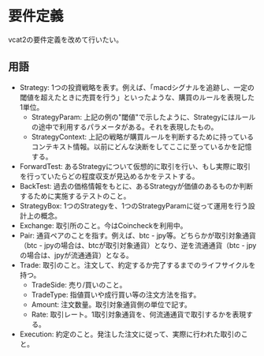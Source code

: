# 要件定義

vcat2の要件定義を改めて行いたい。

## 用語

- Strategy: 1つの投資戦略を表す。例えば、「macdシグナルを追跡し、一定の閾値を超えたときに売買を行う」といったような、購買のルールを表現した1単位。
  - StrategyParam: 上記の例の"閾値"で示したように、Strategyにはルールの途中で利用するパラメータがある。それを表現したもの。
  - StrategyContext: 上記の戦略が購買ルールを判断するために持っているコンテキスト情報。以前にどんな決断をしてここに至っているかを記憶する。
- ForwardTest: あるStrategyについて仮想的に取引を行い、もし実際に取引を行っていたらどの程度収支が見込めるかをテストする。
- BackTest: 過去の価格情報をもとに、あるStrategyが価値のあるものか判断するために実施するテストのこと。
- StrategyBox: 1つのStrategyを、1つのStrategyParamに従って運用を行う設計上の概念。
- Exchange: 取引所のこと。今はCoincheckを利用中。
- Pair: 通貨ペアのことを指す。例えば、btc - jpy等。どちらかが取引対象通貨（btc - jpyの場合は、btcが取引対象通貨）となり、逆を流通通貨（btc - jpyの場合は、jpyが流通通貨）となる。
- Trade: 取引のこと。注文して、約定するか完了するまでのライフサイクルを持つ。
  - TradeSide: 売り/買いのこと。
  - TradeType: 指値買いや成行買い等の注文方法を指す。
  - Amount: 注文数量。取引対象通貨側の単位で記す。
  - Rate: 取引レート。1取引対象通貨を、何流通通貨で取引するかを表現する。
- Execution: 約定のこと。発注した注文に従って、実際に行われた取引のこと。
